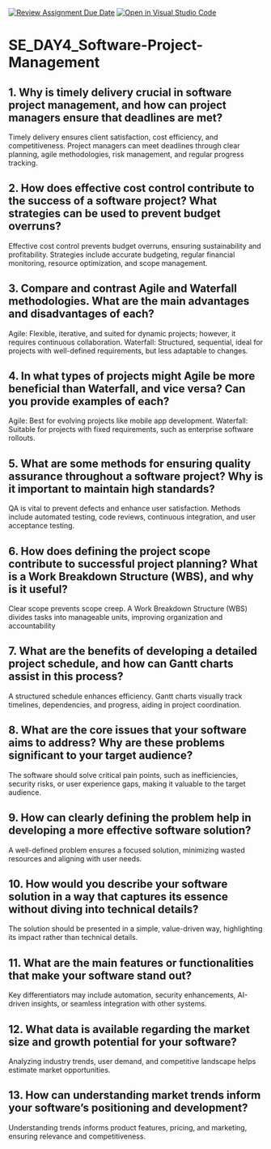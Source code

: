 [![Review Assignment Due Date](https://classroom.github.com/assets/deadline-readme-button-22041afd0340ce965d47ae6ef1cefeee28c7c493a6346c4f15d667ab976d596c.svg)](https://classroom.github.com/a/9pw6JKcu)
[![Open in Visual Studio Code](https://classroom.github.com/assets/open-in-vscode-2e0aaae1b6195c2367325f4f02e2d04e9abb55f0b24a779b69b11b9e10269abc.svg)](https://classroom.github.com/online_ide?assignment_repo_id=18926544&assignment_repo_type=AssignmentRepo)
# SE_DAY4_Software-Project-Management
## 1. Why is timely delivery crucial in software project management, and how can project managers ensure that deadlines are met?
Timely delivery ensures client satisfaction, cost efficiency, and competitiveness. Project managers can meet deadlines through clear planning, agile methodologies, risk management, and regular progress tracking.
## 2. How does effective cost control contribute to the success of a software project? What strategies can be used to prevent budget overruns?
Effective cost control prevents budget overruns, ensuring sustainability and profitability. Strategies include accurate budgeting, regular financial monitoring, resource optimization, and scope management.
## 3. Compare and contrast Agile and Waterfall methodologies. What are the main advantages and disadvantages of each?
Agile: Flexible, iterative, and suited for dynamic projects; however, it requires continuous collaboration.
Waterfall: Structured, sequential, ideal for projects with well-defined requirements, but less adaptable to changes.
## 4. In what types of projects might Agile be more beneficial than Waterfall, and vice versa? Can you provide examples of each?
Agile: Best for evolving projects like mobile app development.
Waterfall: Suitable for projects with fixed requirements, such as enterprise software rollouts.
## 5. What are some methods for ensuring quality assurance throughout a software project? Why is it important to maintain high standards?
QA is vital to prevent defects and enhance user satisfaction. Methods include automated testing, code reviews, continuous integration, and user acceptance testing.
## 6. How does defining the project scope contribute to successful project planning? What is a Work Breakdown Structure (WBS), and why is it useful?
Clear scope prevents scope creep. A Work Breakdown Structure (WBS) divides tasks into manageable units, improving organization and accountability
## 7. What are the benefits of developing a detailed project schedule, and how can Gantt charts assist in this process?
A structured schedule enhances efficiency. Gantt charts visually track timelines, dependencies, and progress, aiding in project coordination.
## 8. What are the core issues that your software aims to address? Why are these problems significant to your target audience?
The software should solve critical pain points, such as inefficiencies, security risks, or user experience gaps, making it valuable to the target audience.
## 9. How can clearly defining the problem help in developing a more effective software solution?
A well-defined problem ensures a focused solution, minimizing wasted resources and aligning with user needs.
## 10. How would you describe your software solution in a way that captures its essence without diving into technical details?
The solution should be presented in a simple, value-driven way, highlighting its impact rather than technical details.
## 11. What are the main features or functionalities that make your software stand out?
Key differentiators may include automation, security enhancements, AI-driven insights, or seamless integration with other systems.
## 12. What data is available regarding the market size and growth potential for your software?
Analyzing industry trends, user demand, and competitive landscape helps estimate market opportunities.
## 13. How can understanding market trends inform your software’s positioning and development?
Understanding trends informs product features, pricing, and marketing, ensuring relevance and competitiveness.
